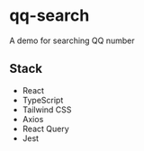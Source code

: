 # qq-search

A demo for searching QQ number

## Stack

- React
- TypeScript
- Tailwind CSS
- Axios
- React Query
- Jest
